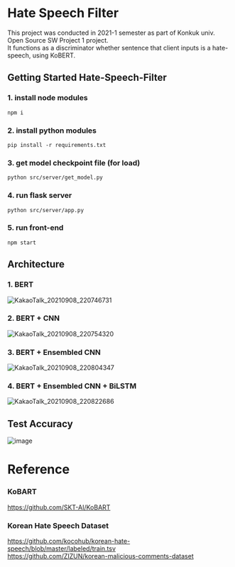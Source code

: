 # Hate Speech Filter
This project was conducted in 2021-1 semester as part of Konkuk univ. Open Source SW Project 1 project.\
It functions as a discriminator whether sentence that client inputs is a hate-speech, using KoBERT.
## Getting Started Hate-Speech-Filter
### 1. install node modules
```
npm i
```
### 2. install python modules
```
pip install -r requirements.txt
```
### 3. get model checkpoint file (for load)
```
python src/server/get_model.py
```
### 4. run flask server
```
python src/server/app.py
```
### 5. run front-end
```
npm start
```

## Architecture
### 1. BERT
![KakaoTalk_20210908_220746731](https://user-images.githubusercontent.com/39490214/132515385-4b2d0325-dbfd-45c3-974e-d6ef8e72b554.png)
### 2. BERT + CNN
![KakaoTalk_20210908_220754320](https://user-images.githubusercontent.com/39490214/132515628-62e0d2b3-5267-4d62-b6f0-2fc29400a984.png)
### 3. BERT + Ensembled CNN
![KakaoTalk_20210908_220804347](https://user-images.githubusercontent.com/39490214/132515733-2366470f-94d7-4ce2-b838-adff55e6b38c.png)
### 4. BERT + Ensembled CNN + BiLSTM
![KakaoTalk_20210908_220822686](https://user-images.githubusercontent.com/39490214/132515781-6d5f029c-1e0a-42e3-b14e-61842841eac3.png)

## Test Accuracy
![image](https://user-images.githubusercontent.com/77087144/132781502-f1edb88e-ca56-4207-82f2-f8914468ea87.png)

# Reference
### KoBART
https://github.com/SKT-AI/KoBART
### Korean Hate Speech Dataset
https://github.com/kocohub/korean-hate-speech/blob/master/labeled/train.tsv \
https://github.com/ZIZUN/korean-malicious-comments-dataset

